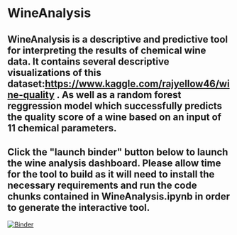 # WineAnalysis

## WineAnalysis is a descriptive and predictive tool for interpreting the results of chemical wine data. It contains several descriptive visualizations of this dataset:https://www.kaggle.com/rajyellow46/wine-quality . As well as a random forest reggression model which successfully predicts the quality score of a wine based on an input of 11 chemical parameters. 

## Click the "launch binder" button below to launch the wine analysis dashboard. Please allow time for the tool to build as it will need to install the necessary requirements and run the code chunks contained in WineAnalysis.ipynb in order to generate the interactive tool. 

[![Binder](https://mybinder.org/badge_logo.svg)](https://mybinder.org/v2/gh/SpencerRW117/WineAnalysis/HEAD?urlpath=voila%2Frender%2FWineAnalysis.ipynb)


